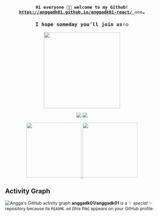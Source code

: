 
<h4 align="center"><samp> Hi everyone 👋🏾  welcome to my Github! <a href="https://anggadk01.github.io/anggadk01-react/" target=_blank>https://anggadk01.github.io/anggadk01-react/ </a> ☮☮☮☁️ </samp></h4>
<h3 align="center"><samp> I hope someday you'll join us✌☮ </samp></h3>
<p align="center">
  <img width="250" src="https://media.giphy.com/media/jIgXf4hgbHCeKiXpvt/giphy.gif">
</p>


<p align="center">
<a href= "https://dev.to/"><img src="https://img.icons8.com/windows/32/000000/dev.png"/></a>
<a href= "https://twitter.com/anggadk01"><img src="https://img.icons8.com/material-outlined/32/000000/twitter.png"/></a>
</p>


<p align="center">
<a href="https://github.com/anggadk01">
  <img height="180em" src="https://github-readme-stats-eight-theta.vercel.app/api?username=anggadk01&show_icons=true&theme=algolia&include_all_commits=true&count_private=true"/>
  <img height="180em" src="https://github-readme-stats-eight-theta.vercel.app/api/top-langs/?username=anggadk01&layout=compact&langs_count=8&theme=algolia"/>
</a>
</p>

## Activity Graph
![Angga's GitHub activity graph](https://activity-graph.herokuapp.com/graph?username=anggadk01&hide_border=true&theme=redical)
**anggadk01/anggadk01** is a ✨ _special_ ✨ repository because its `README.md` (this file) appears on your GitHub profile.
<!--



